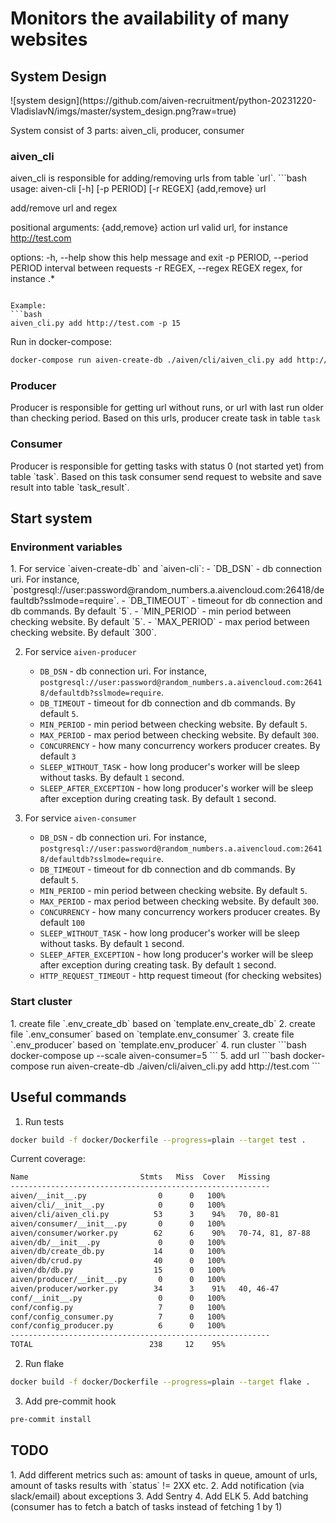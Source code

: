 <h1>Monitors the availability of many websites</h1>

<h2>System Design</h2>
![system design](https://github.com/aiven-recruitment/python-20231220-VladislavN/imgs/master/system_design.png?raw=true)

System consist of 3 parts: aiven_cli, producer, consumer

<h3>aiven_cli</h3>
aiven_cli is responsible for adding/removing urls from table `url`.
```bash
usage: aiven-cli [-h] [-p PERIOD] [-r REGEX] {add,remove} url

add/remove url and regex

positional arguments:
  {add,remove}          action
  url                   valid url, for instance http://test.com

options:
  -h, --help            show this help message and exit
  -p PERIOD, --period PERIOD
                        interval between requests
  -r REGEX, --regex REGEX
                        regex, for instance .*
```

Example:
```bash
aiven_cli.py add http://test.com -p 15
```

Run in docker-compose:
```bash
docker-compose run aiven-create-db ./aiven/cli/aiven_cli.py add http://test.com -p 15
```

<h3>Producer</h3>

Producer is responsible for getting url without runs, or url with last run older than checking period.
Based on this urls, producer create task in table `task`


<h3>Consumer</h3>
Producer is responsible for getting tasks with status 0 (not started yet) from table `task`.
Based on this task consumer send request to website and save result into table `task_result`.


<h2>Start system</h2>

<h3>Environment variables</h3>
1. For service `aiven-create-db` and `aiven-cli`:
    - `DB_DSN` - db connection uri. For instance, `postgresql://user:password@random_numbers.a.aivencloud.com:26418/defaultdb?sslmode=require`.
    - `DB_TIMEOUT` - timeout for db connection and db commands. By default `5`.
    - `MIN_PERIOD` - min period between checking website. By default `5`.
    - `MAX_PERIOD` - max period between checking website. By default `300`.

2. For service `aiven-producer`
    - `DB_DSN` - db connection uri. For instance, `postgresql://user:password@random_numbers.a.aivencloud.com:26418/defaultdb?sslmode=require`.
    - `DB_TIMEOUT` - timeout for db connection and db commands. By default `5`.
    - `MIN_PERIOD` - min period between checking website. By default `5`.
    - `MAX_PERIOD` - max period between checking website. By default `300`.
    - `CONCURRENCY` - how many concurrency workers producer creates. By default `3`
    - `SLEEP_WITHOUT_TASK` - how long producer's worker will be sleep without tasks. By default `1` second.
    - `SLEEP_AFTER_EXCEPTION` - how long producer's worker will be sleep after exception during creating task. By default `1` second.

3. For service `aiven-consumer`
    - `DB_DSN` - db connection uri. For instance, `postgresql://user:password@random_numbers.a.aivencloud.com:26418/defaultdb?sslmode=require`.
    - `DB_TIMEOUT` - timeout for db connection and db commands. By default `5`.
    - `MIN_PERIOD` - min period between checking website. By default `5`.
    - `MAX_PERIOD` - max period between checking website. By default `300`.
    - `CONCURRENCY` - how many concurrency workers producer creates. By default `100`
    - `SLEEP_WITHOUT_TASK` - how long producer's worker will be sleep without tasks. By default `1` second.
    - `SLEEP_AFTER_EXCEPTION` - how long producer's worker will be sleep after exception during creating task. By default `1` second.
    - `HTTP_REQUEST_TIMEOUT` - http request timeout (for checking websites)

<h3>Start cluster</h3>
1. create file `.env_create_db` based on `template.env_create_db`
2. create file `.env_consumer` based on `template.env_consumer`
3. create file `.env_producer` based on `template.env_producer`
4. run cluster
```bash
docker-compose up --scale aiven-consumer=5
```
5. add url
```bash
docker-compose run aiven-create-db ./aiven/cli/aiven_cli.py add http://test.com
```

<h2>Useful commands</h2>

1. Run tests
```bash
docker build -f docker/Dockerfile --progress=plain --target test .
```

Current coverage:
```bash
Name                         Stmts   Miss  Cover   Missing
----------------------------------------------------------
aiven/__init__.py                0      0   100%
aiven/cli/__init__.py            0      0   100%
aiven/cli/aiven_cli.py          53      3    94%   70, 80-81
aiven/consumer/__init__.py       0      0   100%
aiven/consumer/worker.py        62      6    90%   70-74, 81, 87-88
aiven/db/__init__.py             0      0   100%
aiven/db/create_db.py           14      0   100%
aiven/db/crud.py                40      0   100%
aiven/db/db.py                  15      0   100%
aiven/producer/__init__.py       0      0   100%
aiven/producer/worker.py        34      3    91%   40, 46-47
conf/__init__.py                 0      0   100%
conf/config.py                   7      0   100%
conf/config_consumer.py          7      0   100%
conf/config_producer.py          6      0   100%
----------------------------------------------------------
TOTAL                          238     12    95%
```

2. Run flake
```bash
docker build -f docker/Dockerfile --progress=plain --target flake .
```

3. Add pre-commit hook
```bash
pre-commit install
```

<h2>TODO</h2>
1. Add different metrics such as: amount of tasks in queue, amount of urls, amount of tasks results with `status` != 2XX etc.
2. Add notification (via slack/email) about exceptions
3. Add Sentry
4. Add ELK
5. Add batching (consumer has to fetch a batch of tasks instead of fetching 1 by 1)

